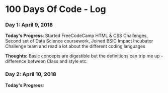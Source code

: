 # 100 Days Of Code - Log

### Day 1: April 9, 2018 

**Today's Progress**: Started FreeCodeCamp HTML & CSS Challenges, Second set of Data Science coursework, Joined BSIC Impact Incubator Challenge team and read a lot about the different coding languages 

**Thoughts:** Basic concepts are digestible but the definitions can trip me up - difference between Class and style etc. 

### Day 2: April 10, 2018 

**Today's Progress**:
